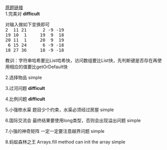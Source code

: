 [原题链接](https://www.nowcoder.com/test/30440590/summary) <br/>
1.完美对   **difficult**
<pre>
对输入做如下变换即可
2  11 21      2 -9 -19
19 10  1     19  9  18
20 11  1     20  9  19
 6 15 24      6 -9 -18
18 27 36     18 -9 -18
</pre>
教训：字符串哈希要比List哈希快，访问数组要比List快，先判断键是否存在再使用相应的值要比getOrDefault快

2.选择物品  simple

3.过河问题  **difficult**

4.比例问题  **difficult**

5.小强修水渠 题目少个约束，水渠必须经过房屋 simple

6.国际交流会 最终结果要使用long类型，否则会出现溢出问题 simple

7.小强的神奇矩阵  一定一定要注意越界问题  simple

8.蚂蚁森林之王   Arrays.fill method can init the array    simple

